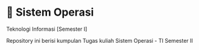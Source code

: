 # 🧮 Sistem Operasi
Teknologi Informasi [Semester I]

Repository ini berisi kumpulan Tugas kuliah Sistem Operasi - TI Semester II
